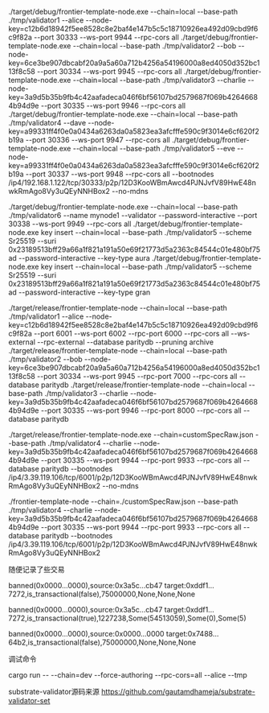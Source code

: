 ./target/debug/frontier-template-node.exe --chain=local --base-path ./tmp/validator1 --alice --node-key=c12b6d18942f5ee8528c8e2baf4e147b5c5c18710926ea492d09cbd9f6c9f82a --port 30333 --ws-port 9944 --rpc-cors all
./target/debug/frontier-template-node.exe --chain=local --base-path ./tmp/validator2 --bob --node-key=6ce3be907dbcabf20a9a5a60a712b4256a54196000a8ed4050d352bc113f8c58  --port 30334 --ws-port 9945 --rpc-cors all
./target/debug/frontier-template-node.exe --chain=local --base-path ./tmp/validator3 --charlie --node-key=3a9d5b35b9fb4c42aafadeca046f6bf56107bd2579687f069b42646684b94d9e  --port 30335 --ws-port 9946 --rpc-cors all
./target/debug/frontier-template-node.exe --chain=local --base-path ./tmp/validator4 --dave --node-key=a99331ff4f0e0a0434a6263da0a5823ea3afcfffe590c9f3014e6cf620f2b19a  --port 30336 --ws-port 9947 --rpc-cors all
./target/debug/frontier-template-node.exe --chain=local --base-path ./tmp/validator5 --eve --node-key=a99331ff4f0e0a0434a6263da0a5823ea3afcfffe590c9f3014e6cf620f2b19a  --port 30337 --ws-port 9948 --rpc-cors all --bootnodes /ip4/192.168.1.122/tcp/30333/p2p/12D3KooWBmAwcd4PJNJvfV89HwE48nwkRmAgo8Vy3uQEyNNHBox2 --no-mdns

./target/debug/frontier-template-node.exe --chain=local --base-path ./tmp/validator6 --name mynode1 --validator  --password-interactive  --port 30338 --ws-port 9949 --rpc-cors all 
./target/debug/frontier-template-node.exe key insert --chain=local --base-path ./tmp/validator5 --scheme Sr25519 --suri 0x23189513bff29a66a1f821a191a50e69f21773d5a2363c84544c01e480bf75ad --password-interactive --key-type aura
./target/debug/frontier-template-node.exe key insert --chain=local --base-path ./tmp/validator5 --scheme Sr25519 --suri 0x23189513bff29a66a1f821a191a50e69f21773d5a2363c84544c01e480bf75ad --password-interactive --key-type gran 


./target/release/frontier-template-node --chain=local --base-path ./tmp/validator1 --alice --node-key=c12b6d18942f5ee8528c8e2baf4e147b5c5c18710926ea492d09cbd9f6c9f82a --port 6001 --ws-port 6002 --rpc-port 6000 --rpc-cors all --ws-external --rpc-external --database paritydb --pruning archive
./target/release/frontier-template-node --chain=local --base-path ./tmp/validator2 --bob --node-key=6ce3be907dbcabf20a9a5a60a712b4256a54196000a8ed4050d352bc113f8c58  --port 30334 --ws-port 9945 --rpc-port 7000 --rpc-cors all --database paritydb
./target/release/frontier-template-node --chain=local --base-path ./tmp/validator3 --charlie --node-key=3a9d5b35b9fb4c42aafadeca046f6bf56107bd2579687f069b42646684b94d9e  --port 30335 --ws-port 9946 --rpc-port 8000 --rpc-cors all --database paritydb

./target/release/frontier-template-node.exe --chain=customSpecRaw.json --base-path ./tmp/validator4 --charlie --node-key=3a9d5b35b9fb4c42aafadeca046f6bf56107bd2579687f069b42646684b94d9e  --port 30335 --ws-port 9944 --rpc-port 9933 --rpc-cors all --database paritydb --bootnodes /ip4/3.39.119.106/tcp/6001/p2p/12D3KooWBmAwcd4PJNJvfV89HwE48nwkRmAgo8Vy3uQEyNNHBox2 --no-mdns

./frontier-template-node --chain=./customSpecRaw.json --base-path ./tmp/validator4 --charlie --node-key=3a9d5b35b9fb4c42aafadeca046f6bf56107bd2579687f069b42646684b94d9e  --port 30335 --ws-port 9944 --rpc-port 9933 --rpc-cors all --database paritydb --bootnodes /ip4/3.39.119.106/tcp/6001/p2p/12D3KooWBmAwcd4PJNJvfV89HwE48nwkRmAgo8Vy3uQEyNNHBox2 

随便记录了些交易

banned(0x0000…0000),source:0x3a5c…cb47 target:0xddf1…7272,is_transactional(false),75000000,None,None,None 

banned(0x0000…0000),source:0x3a5c…cb47 target:0xddf1…7272,is_transactional(true),1227238,Some(54513059),Some(0),Some(5)  

banned(0x0000…0000),source:0x0000…0000 target:0x7488…64b2,is_transactional(false),75000000,None,None,None  


调试命令

cargo run -- --chain=dev --force-authoring --rpc-cors=all --alice --tmp

substrate-validator源码来源
https://github.com/gautamdhameja/substrate-validator-set